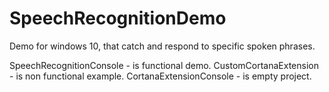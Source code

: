 # SpeechRecognitionDemo
Demo for windows 10, that catch and respond to specific spoken phrases.


SpeechRecognitionConsole - is functional demo.
CustomCortanaExtension - is non functional example.
CortanaExtensionConsole - is empty project.

